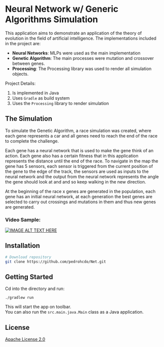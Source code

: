 # Neural Network w/ Generic Algorithms Simulation
This application aims to demonstrate an application of the theory of evolution in the field of artificial intelligence.
The implementations included in the project are:

- **Neural Networks**: MLPs were used as the main implementation
- **Genetic Algorithm**: The main processes were mutation and crossover between genes.
- **Processing**: The Processing library was used to render all simulation objects.

Project Details:

1. Is implemented in Java
2. Uses `Gradle` as build system
3. Uses the `Processing` library to render simulation

## The Simulation

To simulate the Genetic Algorithm, a race simulation was created, where each gene represents a car and all genes need to reach the end of the race to complete the challenge.

Each gene has a neural network that is used to make the gene think of an action. 
Each gene also has a certain fitness that in this application represents the distance until the end of the race. To navigate in the map the gene has 5 sensors, each sensor is triggered from the current position of the gene to the edge of the track, the sensors are used as inputs to the neural network and the output from the neural network represents the angle the gene should look at and and so keep walking in the new direction.

At the beginning of the race x genes are generated in the population, each gene has an initial neural network, at each generation the best genes are selected to carry out crossings and mutations in them and thus new genes are generated.

### Video Sample:
[![IMAGE ALT TEXT HERE](https://img.youtube.com/vi/qS6BORzQWkY/0.jpg)](https://www.youtube.com/watch?v=qS6BORzQWkY)

## Installation

```bash
# Download repository
git clone https://github.com/pedrohcdo/Net.git
```

## Getting Started

Cd into the directory and run:

    ./gradlew run

This will start the app on toolbar.  
You can also run the `src.main.java.Main` class as a Java application.

## License

[Apache License 2.0](LICENSE)
